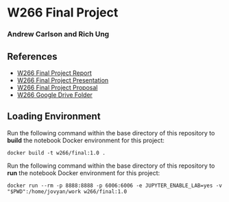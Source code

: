 # W266 Final Project

### Andrew Carlson and Rich Ung

## References

* [W266 Final Project Report](https://www.overleaf.com/project/5bf8ec87ebc2c334ffdbf87f)
* [W266 Final Project Presentation](https://docs.google.com/presentation/d/1k_VisPTbH82Cg1oOhMV2iTRiZp1jhE2EQnKUO-RkGnI/edit?usp=sharing)
* [W266 Final Project Proposal](https://docs.google.com/document/d/1EsAdXfGgOFcpPfBqLHE-jGutprT5hjUsrJbt2mruAfI/edit?usp=sharing)
* [W266 Google Drive Folder](https://drive.google.com/drive/folders/1ECIYj3QUj5_WV2gX0-OId0HDrKJ9LAyw?usp=sharing)

## Loading Environment

Run the following command within the base directory of this repository to **build** the notebook Docker environment for this project:
```
docker build -t w266/final:1.0 .
```

Run the following command within the base directory of this repository to **run** the notebook Docker environment for this project:
```
docker run --rm -p 8888:8888 -p 6006:6006 -e JUPYTER_ENABLE_LAB=yes -v "$PWD":/home/jovyan/work w266/final:1.0
```
